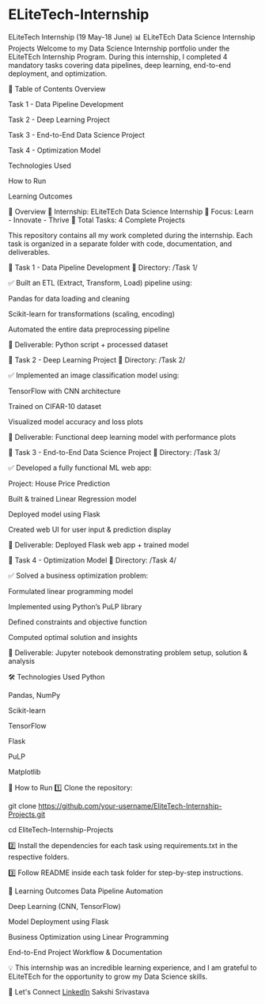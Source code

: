 # ELiteTech-Internship
ELiteTech Internship (19 May-18 June)
📊 ELiteTEch Data Science Internship Projects
Welcome to my Data Science Internship portfolio under the ELiteTEch Internship Program.
During this internship, I completed 4 mandatory tasks covering data pipelines, deep learning, end-to-end deployment, and optimization.

🚀 Table of Contents
Overview

Task 1 - Data Pipeline Development

Task 2 - Deep Learning Project

Task 3 - End-to-End Data Science Project

Task 4 - Optimization Model

Technologies Used

How to Run

Learning Outcomes

📝 Overview
📅 Internship: ELiteTEch Data Science Internship
🎯 Focus: Learn - Innovate - Thrive
📄 Total Tasks: 4 Complete Projects

This repository contains all my work completed during the internship. Each task is organized in a separate folder with code, documentation, and deliverables.

📌 Task 1 - Data Pipeline Development
📂 Directory: /Task 1/

✅ Built an ETL (Extract, Transform, Load) pipeline using:

Pandas for data loading and cleaning

Scikit-learn for transformations (scaling, encoding)

Automated the entire data preprocessing pipeline

📎 Deliverable: Python script + processed dataset

📌 Task 2 - Deep Learning Project
📂 Directory: /Task 2/

✅ Implemented an image classification model using:

TensorFlow with CNN architecture

Trained on CIFAR-10 dataset

Visualized model accuracy and loss plots

📎 Deliverable: Functional deep learning model with performance plots

📌 Task 3 - End-to-End Data Science Project
📂 Directory: /Task 3/

✅ Developed a fully functional ML web app:

Project: House Price Prediction

Built & trained Linear Regression model

Deployed model using Flask

Created web UI for user input & prediction display

📎 Deliverable: Deployed Flask web app + trained model

📌 Task 4 - Optimization Model
📂 Directory: /Task 4/

✅ Solved a business optimization problem:

Formulated linear programming model

Implemented using Python’s PuLP library

Defined constraints and objective function

Computed optimal solution and insights

📎 Deliverable: Jupyter notebook demonstrating problem setup, solution & analysis

🛠 Technologies Used
Python

Pandas, NumPy

Scikit-learn

TensorFlow

Flask

PuLP

Matplotlib

🧪 How to Run
1️⃣ Clone the repository:

git clone https://github.com/your-username/EliteTech-Internship-Projects.git

cd EliteTech-Internship-Projects


2️⃣ Install the dependencies for each task using requirements.txt in the respective folders.

3️⃣ Follow README inside each task folder for step-by-step instructions.

🎯 Learning Outcomes
Data Pipeline Automation

Deep Learning (CNN, TensorFlow)

Model Deployment using Flask

Business Optimization using Linear Programming

End-to-End Project Workflow & Documentation

💡 This internship was an incredible learning experience, and I am grateful to ELiteTEch for the opportunity to grow my Data Science skills.

🔗 Let's Connect
[LinkedIn](https://www.linkedin.com/in/sakshi-srivastava-59a3b3313/)
 Sakshi Srivastava

